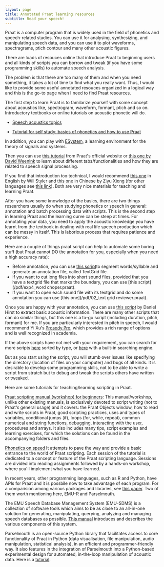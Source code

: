 ```yaml
---
layout: page
title: Annotated Praat learning resources
subtitle: Read your speech!
---
```


Praat is a computer program that is widely used in the field of phonetics and speech-related studies. You can use it for analysing, synthesizing, and manipulating speech data, and  you can use it to plot waveforms, spectragrams, ptich contour and many other acoustic figures. 

There are loads of resouces online that introduce Praat to beginning users and all kinds of scripts you can borrow and tweak (if you have some programming skills) to automate speech analysis.

The problem is that there are too many of them and when you need something, it takes a lot of time to find what you really want. Thus, I would like to provide some useful annotated resouces organized in a logical way and this is the go-to page when I need to find Praat resources.

The first step to learn Praat is to familarize yourself with some concept about acoustics like, spectrogram, waveform, formant, ptich and so on. Introductory textbooks or online tutorials on acoustic phonetic will do. 

* [Speech acoustics topics](https://www.mq.edu.au/about/about-the-university/faculties-and-departments/faculty-of-human-sciences/departments-and-centres/department-of-linguistics/our-research/phonetics-and-phonology/speech/acoustics)

* [Tutorial for self study: basics of phonetics and how to use Praat](https://resources.lab.hum.uu.nl/resources/phonetics/index.html)

In addition, you can play with [ESystem](https://www.speechandhearing.net/laboratory/esystem/), a learning environment for the theory of signals and systems.

Then you can use [this tutorial](http://www.fon.hum.uva.nl/praat/manual/Intro.html) from Praat's official website or [this one by David Weenink](http://www.fon.hum.uva.nl/david/LOT/sspbook.pdf)  to learn about different tabs/functionalities and how they are related to speech signal processing. 

If you find that introduction too technical, I would recommend [this one](http://wstyler.ucsd.edu/praat//) in English by Will Styler and [this one](http://9zhou.phonetics.org.cn/data/tools/praat_manual.pdf) in Chinese by Ziyu Xiong (for other languages see [this link](http://www.fon.hum.uva.nl/praat/manualsByOthers.html)). Both are very nice materials for teaching and learning Praat.

After you have some knowledge of the basics, there are two things researchers usually do when studying phonetics or speech in general: annotation and batch processing data with scripts. This is the second step in learning Praat and the learning curve can be steep at times. For annotating your data, you need to apply the acoustic knowledge you have learnt from the textbook in dealing with real life speech production which can be messy in itself. This is laborious process that requires patience and experience.

Here are a couple of things praat script can help to automate some boring stuff (but Praat cannot DO the annotation for you, especially when you need a high accuracy rate):

* Before annotation, you can use [this script](/pdf/04_auto_segmentation_JC2.1.praat)to segment words/syllable and generate an annotation file, called TextGrid file. 
* If you want to cut long files into short sound files, provided that you have a textgrid file that marks the boundary, you can use [this script](/pdf/exp4_word choper.praat). 
* If you want to open each sound file with its textgrid and do some annotation you can use [this one](/pdf/02_text grid reviewer.praat).

Once you are happy with your annotation, you can use [this script](/pdf/analyse_tier.praat) by Daniel Hirst to extract basic acoustic information. There are many other scripts that can do similar things, but this one is a to-go script (including duration, pitch, formant) for me. If you are particularly interested in pitch in speech, I would recommend Yi Xu's [Prosody Pro](http://www.homepages.ucl.ac.uk/~uclyyix/ProsodyPro/), which provides a rich range of options and is well recognized in academia.

If the above scripts have not met with your requirement, you can search for more scripts [here](http://phonetics.linguistics.ucla.edu/facilities/acoustic/praat.html#howto) sorted by type, or [here](https://sites.google.com/site/praatscripts/) with a built-in searching engine.

But as you start using the script, you will stumb over issues like specifying the directory (location of files on your computer) and bugs of all kinds. It is desirable to develop some programming skills, not to be able to write a script from stratch but to debug and tweak the scripts others have written or tweaked. 

Here are some tutorials for teaching/learning scripting in Praat.

[Praat scripting manual \(workshop\) for beginners](http://www.mauriciofigueroa.cl/04_scripts/04_scripts.html): This manual/workshop, unlike other existing manuals, is exclusively devoted to script writing (not to Praat's general usage) and it covers: the Praat Objects window, how to read and write scripts in Praat, good scripting practices, uses and types of variables, conditional jumps (if), loops (for, while, repeat), common numerical and string functions, debugging, interacting with the user, procedures and arrays. It also includes many tips, script examples and learning exercises, for which the solutions can be found in the accompanying folders and files.

[Phonetics on speed](http://praatscripting.lingphon.net/)
It attempts to pave the way and provide a basic entrance to the world of Praat scripting. Each session of the tutorial is dedicated to a concept or feature of the Praat scripting language. Sessions are divided into reading assignments followed by a hands-on workshop, where you'll implement what you have learned.

In recent years, other programming languages, such as R and Python, have APIs for Praat and it is possbile now to take advantage of each program. For a comparision among various packages and libraries, see [this paper](https://www.sciencedirect.com/science/article/pii/S0095447017301389?via%3Dihub). Two of them worth mentioning here, EMU-R and Parselmouth.

The EMU Speech Database Management System (EMU-SDMS) is a collection of software tools which aims to be as close to an all-in-one solution for generating, manipulating, querying, analyzing and managing speech databases as possible. [This manual](https://ips-lmu.github.io/The-EMU-SDMS-Manual/index.html) introduces and describes the various components of this system.

Parselmouth is an open-source Python library that facilitates access to core functionality of Praat in Python (data visualisation, file manipulation, audio manipulation, statistical analysis), in an efficient and programmer-friendly way. It also features in the integration of Parselmouth into a Python-based experimental design for automated, in-the-loop manipulation of acoustic data. Here is a [tutorial](https://parselmouth.readthedocs.io/en/stable/).



